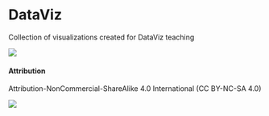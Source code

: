 # DataViz

Collection of visualizations created for DataViz teaching

![](https://github.com/Z3tt/DataViz/blob/master/ChartsRaw/charts_raw_panel.png)


#### Attribution
Attribution-NonCommercial-ShareAlike 4.0 International (CC BY-NC-SA 4.0)

![](https://www.google.com/url?sa=i&source=images&cd=&ved=2ahUKEwiW09iB5ubkAhUHblAKHZDXCuIQjRx6BAgBEAQ&url=https%3A%2F%2Fgithub.com%2Fcloudposse%2Fbuild-harness%2Ftree%2Fmaster%2Ftemplates&psig=AOvVaw1gThQFG5sbQTN_AgBQAyX3&ust=1569323032009821)
